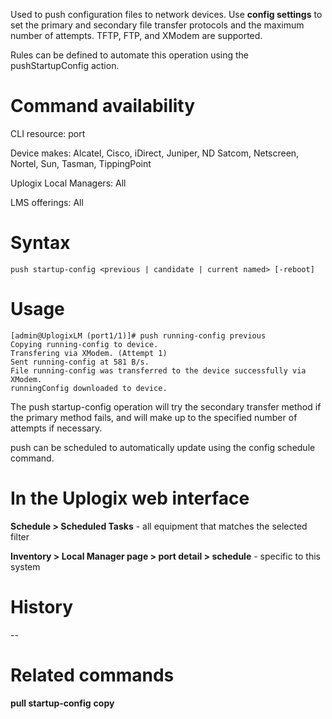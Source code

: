 <!-- 5.4 -->

Used to push configuration files to network devices. Use **config settings** to set the primary and secondary file transfer protocols and the maximum number of attempts. TFTP, FTP, and XModem are supported.

Rules can be defined to automate this operation using the pushStartupConfig action.

# Command availability

CLI resource: port

Device makes: Alcatel, Cisco, iDirect, Juniper, ND Satcom, Netscreen, Nortel, Sun, Tasman, TippingPoint

Uplogix Local Managers: All

LMS offerings: All

# Syntax 

```
push startup-config <previous | candidate | current named> [-reboot]
```

# Usage 

```
[admin@UplogixLM (port1/1)]# push running-config previous
Copying running-config to device.
Transfering via XModem. (Attempt 1)
Sent running-config at 581 B/s.
File running-config was transferred to the device successfully via XModem.
runningConfig downloaded to device. 
```

The push startup-config operation will try the secondary transfer method if the primary method fails, and will make up to the specified number of attempts if necessary.
 
push can be scheduled to automatically update using the config schedule command.

# In the Uplogix web interface

**Schedule > Scheduled Tasks** - all equipment that matches the selected filter

**Inventory > Local Manager page > port detail > schedule** - specific to this system

# History 
--

# Related commands 

**pull startup-config**
**copy**
